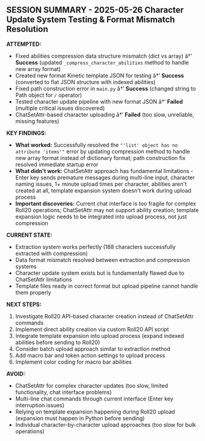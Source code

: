 ﻿## SESSION SUMMARY - 2025-05-26 Character Update System Testing & Format Mismatch Resolution

**ATTEMPTED:**
- Fixed abilities compression data structure mismatch (dict vs array) â†’ **Success** (updated `_compress_character_abilities` method to handle new array format)
- Created new format Kinetic template JSON for testing â†’ **Success** (converted to flat JSON structure with indexed abilities)
- Fixed path construction error in `main.py` â†’ **Success** (changed string to Path object for `/` operator)
- Tested character update pipeline with new format JSON â†’ **Failed** (multiple critical issues discovered)
- ChatSetAttr-based character uploading â†’ **Failed** (too slow, unreliable, missing features)

**KEY FINDINGS:**
- **What worked:** Successfully resolved the `"'list' object has no attribute 'items'"` error by updating compression method to handle new array format instead of dictionary format; path construction fix resolved immediate startup error
- **What didn't work:** ChatSetAttr approach has fundamental limitations - Enter key sends premature messages during multi-line input, character naming issues, 1+ minute upload times per character, abilities aren't created at all, template expansion system doesn't work during upload process
- **Important discoveries:** Current chat interface is too fragile for complex Roll20 operations; ChatSetAttr may not support ability creation; template expansion logic needs to be integrated into upload process, not just compression

**CURRENT STATE:**
- Extraction system works perfectly (188 characters successfully extracted with compression)
- Data format mismatch resolved between extraction and compression systems
- Character update system exists but is fundamentally flawed due to ChatSetAttr limitations
- Template files ready in correct format but upload pipeline cannot handle them properly

**NEXT STEPS:**
1. Investigate Roll20 API-based character creation instead of ChatSetAttr commands
2. Implement direct ability creation via custom Roll20 API script
3. Integrate template expansion into upload process (expand indexed abilities before sending to Roll20)
4. Consider batch upload approach similar to extraction method
5. Add macro bar and token action settings to upload process
6. Implement color coding for macro bar abilities

**AVOID:**
- ChatSetAttr for complex character updates (too slow, limited functionality, chat interface problems)
- Multi-line chat commands through current interface (Enter key interruption issues)
- Relying on template expansion happening during Roll20 upload (expansion must happen in Python before sending)
- Individual character-by-character upload approaches (too slow for bulk operations)
